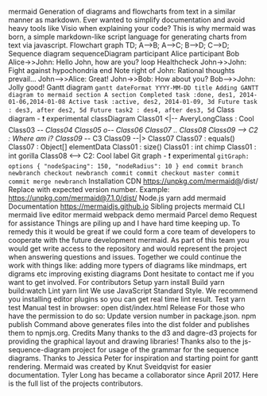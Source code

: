 mermaid Generation of diagrams and flowcharts from text in a similar manner as markdown. Ever wanted to simplify documentation and avoid heavy tools like Visio when explaining your code? This is why mermaid was born, a simple markdown-like script language for generating charts from text via javascript. Flowchart graph TD; A-->B; A-->C; B-->D; C-->D; Sequence diagram sequenceDiagram participant Alice participant Bob Alice->>John: Hello John, how are you? loop Healthcheck John->>John: Fight against hypochondria end Note right of John: Rational thoughts <br/>prevail... John-->>Alice: Great! John->>Bob: How about you? Bob-->>John: Jolly good! Gantt diagram ``` gantt dateFormat YYYY-MM-DD title Adding GANTT diagram to mermaid section A section Completed task :done, des1, 2014-01-06,2014-01-08 Active task :active, des2, 2014-01-09, 3d Future task : des3, after des2, 5d Future task2 : des4, after des3, 5d ``` Class diagram - :exclamation: experimental classDiagram Class01 <|-- AveryLongClass : Cool Class03 *-- Class04 Class05 o-- Class06 Class07 .. Class08 Class09 --> C2 : Where am i? Class09 --* C3 Class09 --|> Class07 Class07 : equals() Class07 : Object[] elementData Class01 : size() Class01 : int chimp Class01 : int gorilla Class08 <--> C2: Cool label Git graph - :exclamation: experimental ``` gitGraph: options { "nodeSpacing": 150, "nodeRadius": 10 } end commit branch newbranch checkout newbranch commit commit checkout master commit commit merge newbranch ``` Installation CDN https://unpkg.com/mermaid@<version>/dist/ Replace <version> with expected version number. Example: https://unpkg.com/mermaid@7.1.0/dist/ Node.js yarn add mermaid Documentation https://mermaidjs.github.io Sibling projects mermaid CLI mermaid live editor mermaid webpack demo mermaid Parcel demo Request for assistance Things are piling up and I have hard time keeping up. To remedy this it would be great if we could form a core team of developers to cooperate with the future development mermaid. As part of this team you would get write access to the repository and would represent the project when answering questions and issues. Together we could continue the work with things like: adding more typers of diagrams like mindmaps, ert digrams etc improving existing diagrams Dont hesitate to contact me if you want to get involved. For contributors Setup yarn install Build yarn build:watch Lint yarn lint We use JavaScript Standard Style. We recommend you installing editor plugins so you can get real time lint result. Test yarn test Manual test in browser: open dist/index.html Release For those who have the permission to do so: Update version number in package.json. npm publish Command above generates files into the dist folder and publishes them to npmjs.org. Credits Many thanks to the d3 and dagre-d3 projects for providing the graphical layout and drawing libraries! Thanks also to the js-sequence-diagram project for usage of the grammar for the sequence diagrams. Thanks to Jessica Peter for inspiration and starting point for gantt rendering. Mermaid was created by Knut Sveidqvist for easier documentation. Tyler Long has became a collaborator since April 2017. Here is the full list of the projects contributors.